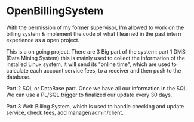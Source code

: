 OpenBillingSystem
=================

With the permission of my former supervisor, I'm allowed to work on the billing system & implement the code of what I learned in the past intern experience as a open project.

This is a on going project. There are 3 Big part of the system:
part 1 DMS (Data Mining System) this is mainly used to collect the information of the installed Linux system, it will send its "online time", which are used to calculate each account service fees, to a receiver and then push to the database.

Part 2 SQL or DataBase part. Once we have all our information in the SQL. We can use a PL/SQL trigger to finalized our update every 30 days.


Part 3 Web Billing System, which is used to handle checking and update service, check fees, add manager/admin/client. 
